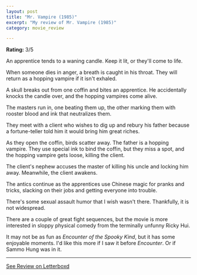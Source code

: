 ```yaml
---
layout: post
title: "Mr. Vampire (1985)"
excerpt: "My review of Mr. Vampire (1985)"
category: movie_review

---
```


**Rating:** 3/5

An apprentice tends to a waning candle. Keep it lit, or they'll come to life.

When someone dies in anger, a breath is caught in his throat. They will return as a hopping vampire if it isn't exhaled.

A skull breaks out from one coffin and bites an apprentice. He accidentally knocks the candle over, and the hopping vampires come alive.

The masters run in, one beating them up, the other marking them with rooster blood and ink that neutralizes them. 

They meet with a client who wishes to dig up and rebury his father because a fortune-teller told him it would bring him great riches.

As they open the coffin, birds scatter away. The father is a hopping vampire. They use special ink to bind the coffin, but they miss a spot, and the hopping vampire gets loose, killing the client.

The client's nephew accuses the master of killing his uncle and locking him away. Meanwhile, the client awakens.

The antics continue as the apprentices use Chinese magic for pranks and tricks, slacking on their jobs and getting everyone into trouble.

There's some sexual assault humor that I wish wasn't there. Thankfully, it is not widespread.

There are a couple of great fight sequences, but the movie is more interested in sloppy physical comedy from the terminally unfunny Ricky Hui.

It may not be as fun as <i>Encounter of the Spooky Kind</i>, but it has some enjoyable moments. I'd like this more if I saw it before <i>Encounter</i>. Or if Sammo Hung was in it.

<hr>

[See Review on Letterboxd](https://boxd.it/5gWsCx)
